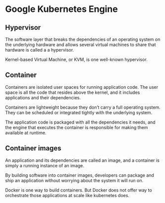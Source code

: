 # Google Kubernetes Engine
## Hypervisor
The software layer that breaks the dependencies of an operating system on the underlying hardware and allows several virtual machines to share that hardware is called a a hypervisor.

Kernel-based Virtual Machine, or KVM, is one well-known hypervisor.

## Container
Containers are isolated user spaces for running application code. The user space is all the code that resides above the kernel, and it includes applications and their dependencies.

Containers are lightweight because they don’t carry a full operating system.
They can be scheduled or integrated tightly with the underlying system.

The application code is packaged with all the dependencies it needs, and the engine that executes the container is responsible for making them available at runtime.

## Container images
An application and its dependencies are called an image, and a container is simply a running instance of an image.

By building software into container images, developers can package and ship an application without worrying about the system it will run on.

Docker is one way to build containers.
But Docker does not offer way to orchestrate those applications at scale like kubernetes does.
